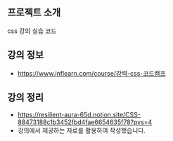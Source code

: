 ## 프로젝트 소개

css 강의 실습 코드

## 강의 정보

- https://www.inflearn.com/course/강력-css-코드캠프

## 강의 정리

- https://resilient-aura-65d.notion.site/CSS-88473188c1b3452fbd4fae6654635f78?pvs=4
- 강의에서 제공하는 자료를 활용하여 작성했습니다.

